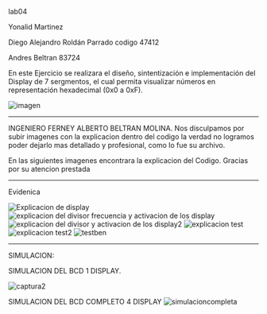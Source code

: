 
lab04

Yonalid Martinez

Diego Alejandro Roldán Parrado codigo 47412

Andres Beltran 83724




En este Ejercicio se realizara el diseño, sintentización e 
implementación del Display de 7 sergmentos, el cual permita visualizar 
números en representación hexadecimal (0x0 a 0xF).

![imagen](https://user-images.githubusercontent.com/62714712/78621824-1f390e00-7849-11ea-910d-f7fee79c817f.gif)

________________________________________________________________________________________________________
INGENIERO FERNEY ALBERTO BELTRAN MOLINA.
Nos disculpamos por subir imagenes con la explicacion dentro del codigo la verdad no logramos poder dejarlo mas detallado 
y profesional, como lo fue su archivo.

En las siguientes imagenes encontrara la explicacion del Codigo.
Gracias por su atencion prestada
__________________________________________________________________________________________________________
Evidenica

![Explicacion de display](https://user-images.githubusercontent.com/62714712/78621897-4d1e5280-7849-11ea-991d-22cc75d5d7a7.PNG)
![explicacion del divisor frecuencia y activacion de los display](https://user-images.githubusercontent.com/62714712/78621904-514a7000-7849-11ea-85ce-dee222b79d49.PNG)
![explicacion del divisor y activacion de los display2](https://user-images.githubusercontent.com/62714712/78621908-53143380-7849-11ea-8aa4-62bce00344ab.PNG)
![explicacion test](https://user-images.githubusercontent.com/62714712/78621913-55768d80-7849-11ea-8cb6-4c579ca632bd.PNG)
![explicacion test2](https://user-images.githubusercontent.com/62714712/78621928-5c050500-7849-11ea-992f-a6a27209ed16.PNG)
![testben](https://user-images.githubusercontent.com/62714712/78624606-a8534380-784f-11ea-9d95-b6ae2803225e.PNG)
________________________________________________________________________________________________________________________________
SIMULACION:

SIMULACION DEL BCD 1 DISPLAY.

![captura2](https://user-images.githubusercontent.com/62714712/78622334-7b506200-784a-11ea-8f8b-927a5e3c3e81.PNG)

SIMULACION DEL BCD COMPLETO 4 DISPLAY
![simulacioncompleta](https://user-images.githubusercontent.com/62714712/78622343-81464300-784a-11ea-9e5a-e27a6b0d7740.PNG)

